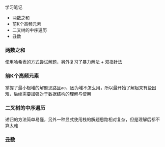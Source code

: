 学习笔记

- 两数之和
- 前K个高频元素
- 二叉树的中序遍历
- 丑数

### 两数之和
使用哈希表的方式尝试解题，另外复习了暴力解法 + 双指针法

### 前K个高频元素
掌握了最小根堆的解题思路且ac，因为堆不怎么用，所以最开始了解起来有些困难，后续需要加强对于数据结构的理解与使用

### 二叉树的中序遍历
递归的方法简单易懂，另外一种显式使用栈的解题思路相对复杂，但是理解后都不算太难

### 丑数